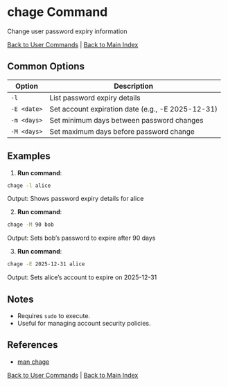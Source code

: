 # chage Command

Change user password expiry information

[Back to User Commands](./index.md) | [Back to Main Index](../../README.md)

## Common Options

| Option | Description |
|--------|-------------|
| `-l` | List password expiry details |
| `-E <date>` | Set account expiration date (e.g., -E 2025-12-31) |
| `-m <days>` | Set minimum days between password changes |
| `-M <days>` | Set maximum days before password change |

## Examples
1. **Run command**:
```bash
chage -l alice
```
Output: Shows password expiry details for alice

2. **Run command**:
```bash
chage -M 90 bob
```
Output: Sets bob’s password to expire after 90 days

3. **Run command**:
```bash
chage -E 2025-12-31 alice
```
Output: Sets alice’s account to expire on 2025-12-31


## Notes
- Requires `sudo` to execute.
- Useful for managing account security policies.

## References
- [man chage](https://man7.org/linux/man-pages/man1/chage.1.html)

[Back to User Commands](../index.md) | [Back to Main Index](../../README.md)